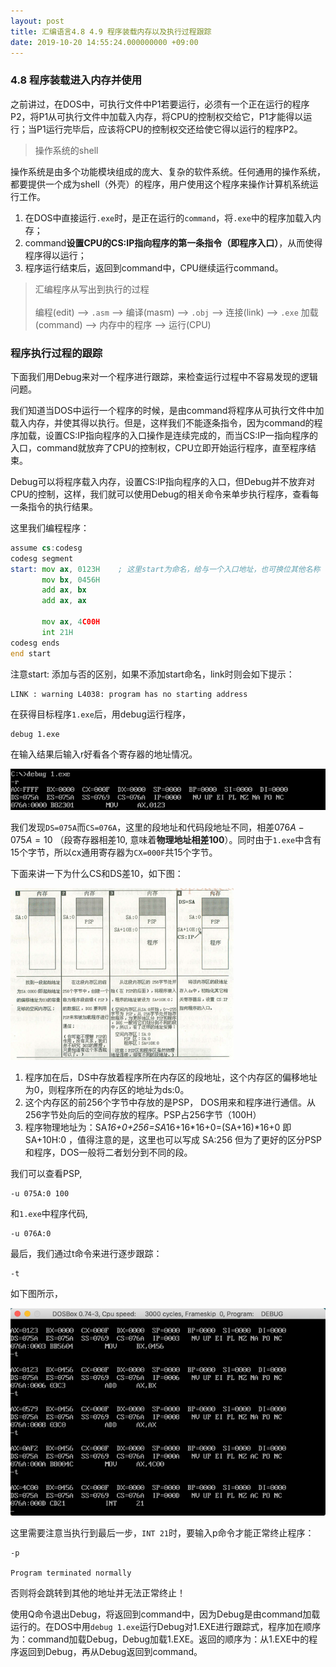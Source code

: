 ```yaml
---
layout: post
title: 汇编语言4.8 4.9 程序装载内存以及执行过程跟踪
date: 2019-10-20 14:55:24.000000000 +09:00
---
```


### 4.8 程序装载进入内存并使用

之前讲过，在DOS中，可执行文件中P1若要运行，必须有一个正在运行的程序P2，将P1从可执行文件中加载入内存，将CPU的控制权交给它，P1才能得以运行；当P1运行完毕后，应该将CPU的控制权交还给使它得以运行的程序P2。

> 操作系统的shell

操作系统是由多个功能模块组成的庞大、复杂的软件系统。任何通用的操作系统，都要提供一个成为shell（外壳）的程序，用户使用这个程序来操作计算机系统运行工作。

1. 在DOS中直接运行```.exe```时，是正在运行的```command```，将```.exe```中的程序加载入内存；
2. command**设置CPU的CS:IP指向程序的第一条指令（即程序入口）**，从而使得程序得以运行；
3. 程序运行结束后，返回到command中，CPU继续运行command。

> 汇编程序从写出到执行的过程<br>
<br>编程(edit) --> ```.asm``` --> 编译(masm) --> ```.obj``` --> 连接(link) --> ```.exe``` 加载(command) --> 内存中的程序 --> 运行(CPU)

### 程序执行过程的跟踪

下面我们用Debug来对一个程序进行跟踪，来检查运行过程中不容易发现的逻辑问题。

我们知道当DOS中运行一个程序的时候，是由command将程序从可执行文件中加载入内存，并使其得以执行。但是，这样我们不能逐条指令，因为command的程序加载，设置CS:IP指向程序的入口操作是连续完成的，而当CS:IP一指向程序的入口，command就放弃了CPU的控制权，CPU立即开始运行程序，直至程序结束。

Debug可以将程序载入内存，设置CS:IP指向程序的入口，但Debug并不放弃对CPU的控制，这样，我们就可以使用Debug的相关命令来单步执行程序，查看每一条指令的执行结果。

这里我们编程程序：

```asm
assume cs:codesg
codesg segment
start: mov ax, 0123H    ; 这里start为命名，给与一个入口地址，也可换位其他名称
       mov bx, 0456H
       add ax, bx
       add ax, ax

       mov ax, 4C00H
       int 21H
codesg ends
end start
```

注意start: 添加与否的区别，如果不添加start命名，link时则会如下提示：

```
LINK : warning L4038: program has no starting address
```

在获得目标程序```1.exe```后，用debug运行程序，

```
debug 1.exe
```
在输入结果后输入r好看各个寄存器的地址情况。

![figure1](/assets/201910/2019-10-20_15-50-43.png)

我们发现```DS=075A```而```CS=076A```，这里的段地址和代码段地址不同，相差$076A-075A=10$ （段寄存器相差10, 意味着**物理地址相差100**）。同时由于```1.exe```中含有15个字节，所以cx通用寄存器为```CX=000F```共15个字节。

下面来讲一下为什么CS和DS差10，如下图：

![figure2](/assets/201910/2019-10-20_16-02-58.png)

1. 程序加在后，DS中存放着程序所在内存区的段地址，这个内存区的偏移地址为0，则程序所在的内存区的地址为ds:0。
2. 这个内存区的前256个字节中存放的是PSP， DOS用来和程序进行通信。从256字节处向后的空间存放的程序。PSP占256字节（100H）
3. 程序物理地址为：SA*16+0+256=SA*16+16*16+0=(SA+16)*16+0 即 SA+10H:0 ，值得注意的是，这里也可以写成 SA:256 但为了更好的区分PSP和程序，DOS一般将二者划分到不同的段。

我们可以查看PSP,

```
-u 075A:0 100
```

和```1.exe```中程序代码,

```
-u 076A:0
```

最后，我们通过t命令来进行逐步跟踪：

```
-t
```

如下图所示，

![figure3](/assets/201910/2019-10-20_16-17-04.png)

这里需要注意当执行到最后一步，```INT 21```时，要输入p命令才能正常终止程序：

```
-p

Program terminated normally
```

否则将会跳转到其他的地址并无法正常终止！

使用Q命令退出Debug，将返回到command中，因为Debug是由command加载运行的。在DOS中用```debug 1.exe```运行Debug对1.EXE进行跟踪式，程序加在顺序为：command加载Debug，Debug加载1.EXE。返回的顺序为：从1.EXE中的程序返回到Debug，再从Debug返回到command。

